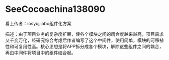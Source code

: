 # SeeCocoachina138090

看上传者：iosyujjiabo组件化方案

描述：由于项目业务的复杂度扩展，使各个模块之间的耦合度越来越高，项目需求又千变万化，经研究综合考虑后作者编写了这个中间件，使用简单，模块的可移植性和可复用性高。核心思想是将APP拆分成各个模块，解除这些组件之间的耦合，再由中间件将项目中的组件结合起。

[](http://code.cocoachina.com/view/138090)
